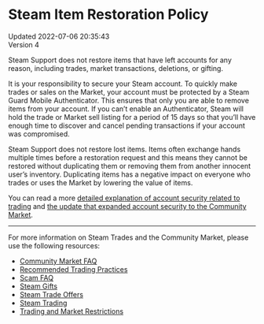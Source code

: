 # Steam Item Restoration Policy
Updated 2022-07-06 20:35:43  
Version 4  

Steam Support does not restore items that have left accounts for any reason, including trades, market transactions, deletions, or gifting.  
  
It is your responsibility to secure your Steam account. To quickly make trades or sales on the Market, your account must be protected by a Steam Guard Mobile Authenticator. This ensures that only you are able to remove items from your account. If you can’t enable an Authenticator, Steam will hold the trade or Market sell listing for a period of 15 days so that you’ll have enough time to discover and cancel pending transactions if your account was compromised.  
  
Steam Support does not restore lost items. Items often exchange hands multiple times before a restoration request and this means they cannot be restored without duplicating them or removing them from another innocent user’s inventory. Duplicating items has a negative impact on everyone who trades or uses the Market by lowering the value of items.  
  
You can read a more [ detailed explanation of account security related to trading](http://store.steampowered.com/news/19618/) and [the update that expanded account security to the Community Market](http://store.steampowered.com/news/20631/).  
  
---
  
For more information on Steam Trades and the Community Market, please use the following resources:  
  

* [Community Market FAQ](https://help.steampowered.com/en/faqs/view/61F0-72B7-9A18-C70B)
* [Recommended Trading Practices](https://help.steampowered.com/en/faqs/view/18A5-167F-C27B-64A0)
* [Scam FAQ](https://help.steampowered.com/en/faqs/view/70E6-991B-233B-A37B)
* [Steam Gifts](https://help.steampowered.com/en/faqs/view/2C02-3563-B72F-F117)
* [Steam Trade Offers](https://help.steampowered.com/en/faqs/view/1115-91C5-050C-1D60)
* [Steam Trading](https://help.steampowered.com/en/faqs/view/46A2-2B3C-95CC-8878)
* [Trading and Market Restrictions](https://help.steampowered.com/en/faqs/view/451E-96B3-D194-50FC)